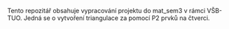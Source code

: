 Tento repozitář obsahuje vypracování projektu do mat_sem3 v rámci VŠB-TUO. Jedná se o vytvoření triangulace za pomocí P2 prvků na čtverci.

